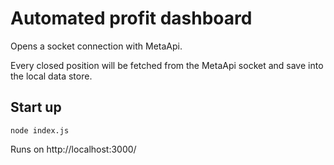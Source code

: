 # Automated profit dashboard

Opens a socket connection with MetaApi.

Every closed position will be fetched from the MetaApi socket and save into the local data store.

## Start up

```
node index.js
```

Runs on http://localhost:3000/
